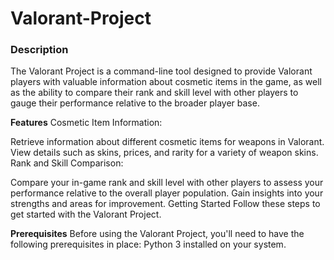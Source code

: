 # Valorant-Project

### **Description**
The Valorant Project is a command-line tool designed to provide Valorant players with valuable information about cosmetic items in the game, as well as the ability to compare their rank and skill level with other players to gauge their performance relative to the broader player base.

**Features**
Cosmetic Item Information:

Retrieve information about different cosmetic items for weapons in Valorant.
View details such as skins, prices, and rarity for a variety of weapon skins.
Rank and Skill Comparison:

Compare your in-game rank and skill level with other players to assess your performance relative to the overall player population.
Gain insights into your strengths and areas for improvement.
Getting Started
Follow these steps to get started with the Valorant Project.

**Prerequisites**
Before using the Valorant Project, you'll need to have the following prerequisites in place:
Python 3 installed on your system.
